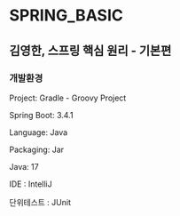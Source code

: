# SPRING_BASIC

## 김영한, 스프링 핵심 원리 - 기본편

### 개발환경
Project: Gradle - Groovy Project

Spring Boot: 3.4.1

Language: Java

Packaging: Jar

Java: 17

IDE : IntelliJ

단위테스트 : JUnit






